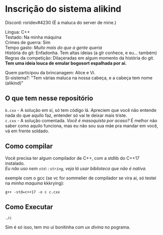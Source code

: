 # Inscrição do sistema alikind

Discord: roridev#4230 (É a maluca do server de mine.)  

Língua: C++  
Testado: Na minha máquina  
Crimes de guerra: Sim  
Tempo gasto: *Muito mais do que a gente queria*  
História do git: Enfadonha. Tem altas ideias (a glr conhece, e eu... também)  
Regras da competição: Dilaçeradas em algum momento da história do git. **Tem uma ideia louca de emular bogosort espalhada por ai.**  

Quem participou da brincanagem: Alice e Vi.  
Si-sistema?: "Tem várias maluca na nossa cabeça, e a cabeça tem nome (alikind)"  

O que tem nesse repositório
---
`b.cxx` - A solução em sí, só tem código lá. Apreciem que você não entende nada do que aquilo faz, entender só vai te deixar mais triste.  
`c.cxx` - A solução comentada. *Você é masoquista por acaso?* É melhor não saber como aquilo funciona, mas eu não sou sua mãe pra mandar em você, vá em frente soldado.  


Como compilar
---
Você precisa ter algum compilador de C++, com a stdlib do C++17 instalado.  
*Eu não uso nem `std::string`, veja lá usar biblioteca que não é nativa.*  

exemple com o gcc (se vc for sommelier de compilador se vira ai, só testei na *minha maquina* kkkrying):  

```
g++ -std=c++17 -o c c.cxx
```

Como Executar
---
```
./c
```
Sim é só isso, tem mo ui bonitinha com *ux divina* no pograma.  
